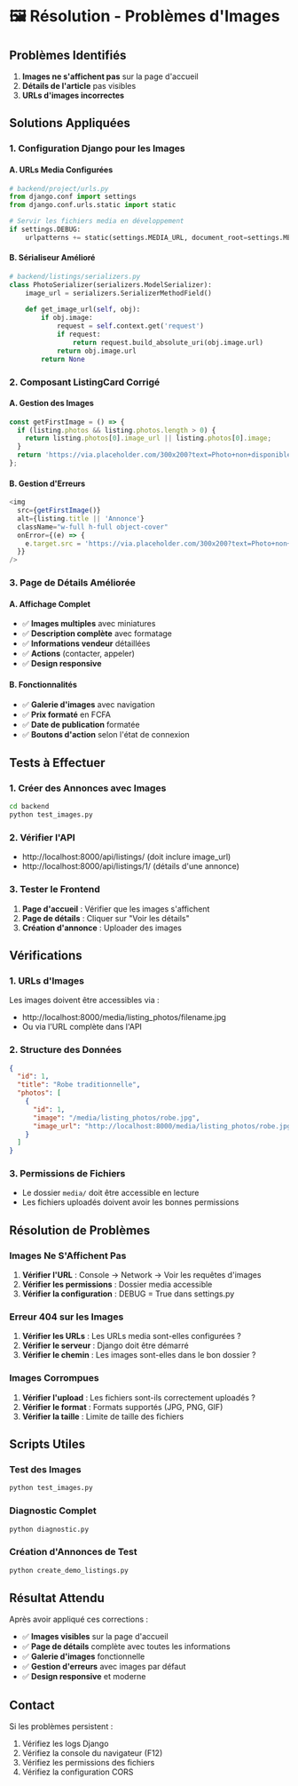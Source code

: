# 🖼️ Résolution - Problèmes d'Images

## Problèmes Identifiés
1. **Images ne s'affichent pas** sur la page d'accueil
2. **Détails de l'article** pas visibles
3. **URLs d'images incorrectes**

## Solutions Appliquées

### 1. Configuration Django pour les Images

#### A. URLs Media Configurées
```python
# backend/project/urls.py
from django.conf import settings
from django.conf.urls.static import static

# Servir les fichiers media en développement
if settings.DEBUG:
    urlpatterns += static(settings.MEDIA_URL, document_root=settings.MEDIA_ROOT)
```

#### B. Sérialiseur Amélioré
```python
# backend/listings/serializers.py
class PhotoSerializer(serializers.ModelSerializer):
    image_url = serializers.SerializerMethodField()
    
    def get_image_url(self, obj):
        if obj.image:
            request = self.context.get('request')
            if request:
                return request.build_absolute_uri(obj.image.url)
            return obj.image.url
        return None
```

### 2. Composant ListingCard Corrigé

#### A. Gestion des Images
```javascript
const getFirstImage = () => {
  if (listing.photos && listing.photos.length > 0) {
    return listing.photos[0].image_url || listing.photos[0].image;
  }
  return 'https://via.placeholder.com/300x200?text=Photo+non+disponible';
};
```

#### B. Gestion d'Erreurs
```javascript
<img 
  src={getFirstImage()} 
  alt={listing.title || 'Annonce'} 
  className="w-full h-full object-cover"
  onError={(e) => {
    e.target.src = 'https://via.placeholder.com/300x200?text=Photo+non+disponible';
  }}
/>
```

### 3. Page de Détails Améliorée

#### A. Affichage Complet
- ✅ **Images multiples** avec miniatures
- ✅ **Description complète** avec formatage
- ✅ **Informations vendeur** détaillées
- ✅ **Actions** (contacter, appeler)
- ✅ **Design responsive**

#### B. Fonctionnalités
- ✅ **Galerie d'images** avec navigation
- ✅ **Prix formaté** en FCFA
- ✅ **Date de publication** formatée
- ✅ **Boutons d'action** selon l'état de connexion

## Tests à Effectuer

### 1. Créer des Annonces avec Images
```bash
cd backend
python test_images.py
```

### 2. Vérifier l'API
- http://localhost:8000/api/listings/ (doit inclure image_url)
- http://localhost:8000/api/listings/1/ (détails d'une annonce)

### 3. Tester le Frontend
1. **Page d'accueil** : Vérifier que les images s'affichent
2. **Page de détails** : Cliquer sur "Voir les détails"
3. **Création d'annonce** : Uploader des images

## Vérifications

### 1. URLs d'Images
Les images doivent être accessibles via :
- http://localhost:8000/media/listing_photos/filename.jpg
- Ou via l'URL complète dans l'API

### 2. Structure des Données
```json
{
  "id": 1,
  "title": "Robe traditionnelle",
  "photos": [
    {
      "id": 1,
      "image": "/media/listing_photos/robe.jpg",
      "image_url": "http://localhost:8000/media/listing_photos/robe.jpg"
    }
  ]
}
```

### 3. Permissions de Fichiers
- Le dossier `media/` doit être accessible en lecture
- Les fichiers uploadés doivent avoir les bonnes permissions

## Résolution de Problèmes

### Images Ne S'Affichent Pas
1. **Vérifier l'URL** : Console → Network → Voir les requêtes d'images
2. **Vérifier les permissions** : Dossier media accessible
3. **Vérifier la configuration** : DEBUG = True dans settings.py

### Erreur 404 sur les Images
1. **Vérifier les URLs** : Les URLs media sont-elles configurées ?
2. **Vérifier le serveur** : Django doit être démarré
3. **Vérifier le chemin** : Les images sont-elles dans le bon dossier ?

### Images Corrompues
1. **Vérifier l'upload** : Les fichiers sont-ils correctement uploadés ?
2. **Vérifier le format** : Formats supportés (JPG, PNG, GIF)
3. **Vérifier la taille** : Limite de taille des fichiers

## Scripts Utiles

### Test des Images
```bash
python test_images.py
```

### Diagnostic Complet
```bash
python diagnostic.py
```

### Création d'Annonces de Test
```bash
python create_demo_listings.py
```

## Résultat Attendu

Après avoir appliqué ces corrections :
- ✅ **Images visibles** sur la page d'accueil
- ✅ **Page de détails** complète avec toutes les informations
- ✅ **Galerie d'images** fonctionnelle
- ✅ **Gestion d'erreurs** avec images par défaut
- ✅ **Design responsive** et moderne

## Contact
Si les problèmes persistent :
1. Vérifiez les logs Django
2. Vérifiez la console du navigateur (F12)
3. Vérifiez les permissions des fichiers
4. Vérifiez la configuration CORS 
